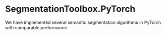# SegmentationToolbox.PyTorch
We have implemented several semantic segmentation algorithms in PyTorch with comparable performance
